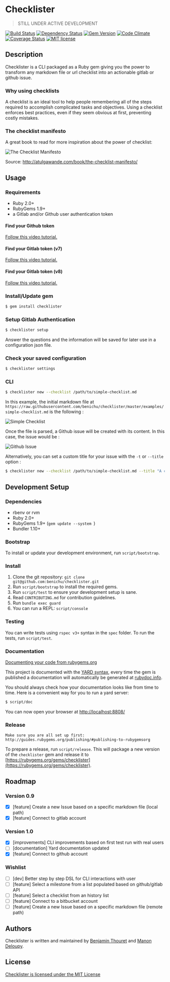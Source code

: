 # Checklister

> STILL UNDER ACTIVE DEVELOPMENT

[![Build Status](https://travis-ci.org/benichu/checklister.svg)](https://travis-ci.org/benichu/checklister)
[![Dependency Status](https://gemnasium.com/benichu/checklister.svg)](https://gemnasium.com/benichu/checklister)
[![Gem Version](https://badge.fury.io/rb/checklister.svg)](http://badge.fury.io/rb/checklister)
[![Code Climate](https://codeclimate.com/github/benichu/checklister/badges/gpa.svg)](https://codeclimate.com/github/benichu/checklister)
[![Coverage Status](https://coveralls.io/repos/benichu/checklister/badge.svg?branch=master&service=github)](https://coveralls.io/github/benichu/checklister?branch=master)
[![MIT license](https://img.shields.io/github/license/mashape/apistatus.svg)](https://github.com/benichu/checklister/blob/master/LICENSE)

## Description

Checklister is a CLI packaged as a Ruby gem giving you the power to transform any markdown file or url checklist into an actionable gitlab or github issue.

### Why using checklists

A checklist is an ideal tool to help people remembering all of the steps required to accomplish complicated tasks and objectives.
Using a checklist enforces best practices, even if they seem obvious at first, preventing costly mistakes.

### The checklist manifesto

A great book to read for more inspiration about the power of checklist:

![The Checklist Manifesto](http://atulgawande.com/wp-content/uploads/2013/11/71CwWiCJhuL-319x479.jpg)

Source: http://atulgawande.com/book/the-checklist-manifesto/

## Usage

### Requirements

* Ruby 2.0+
* RubyGems 1.9+
* a Gitlab and/or Github user authentication token

#### Find your Github token

[Follow this video tutorial.](https://www.dropbox.com/s/smnc1qdklwadvzu/Github%20token.mp4?dl=0)

#### Find your Gitlab token (v7)

[Follow this video tutorial.](https://www.dropbox.com/s/cob01skd1jbp2ha/Old%20Gitbal%20token.mp4?dl=0)

#### Find your Gitlab token (v8)

[Follow this video tutorial.](https://www.dropbox.com/s/e12pmlk5416hlac/Gitlab%20token.mp4?dl=0)

### Install/Update gem

```bash
$ gem install checklister
```

### Setup Gitlab Authentication

```bash
$ checklister setup
```

Answer the questions and the information will be saved for later use in a configuration json file.

### Check your saved configuration

```bash
$ checklister settings
```

### CLI

```bash
$ checklister new --checklist /path/to/simple-checklist.md
```

In this example, the initial markdown file at `https://raw.githubusercontent.com/benichu/checklister/master/examples/simple-checklist.md` is the following :

![Simple Checklist](http://i.imgur.com/KUXThqu.png)

Once the file is parsed, a Github issue will be created with its content. In this case, the issue would be :

![Github Issue](http://i.imgur.com/1IwGKaS.png)

Alternatively, you can set a custom title for your issue with the `-t` or `--title` option :

```bash
$ checklister new --checklist /path/to/simple-checklist.md --title "A custom title"
```

## Development Setup

### Dependencies

* rbenv or rvm
* Ruby 2.0+
* RubyGems 1.9+ (`gem update --system `)
* Bundler 1.10+

### Bootstrap

To install or update your development environment, run `script/bootstrap`.

### Install

1. Clone the git repository: `git clone git@github.com:benichu/checklister.git`
2. Run `script/bootstrap` to install the required gems.
3. Run `script/test` to ensure your development setup is sane.
5. Read `CONTRIBUTING.md` for contribution guidelines.
6. Run `bundle exec guard`
7. You can run a REPL: `script/console`

### Testing

You can write tests using `rspec v3+` syntax in the `spec` folder. To run the tests, run `script/test`.

### Documentation

[Documenting your code from rubygems.org](http://guides.rubygems.org/make-your-own-gem/#documenting-your-code)

This project is documented with the [YARD syntax](http://www.rubydoc.info/gems/yard/file/docs/GettingStarted.md),
every time the gem is published a documentation will automatically be generated at [rubydoc.info](http://www.rubydoc.info/gems/checklister).

You should always check how your documentation looks like from time to time.
Here is a convenient way for you to run a yard server:

```bash
$ script/doc
```

You can now open your browser at [http://localhost:8808/](http://localhost:8808/)

### Release

    Make sure you are all set up first: http://guides.rubygems.org/publishing/#publishing-to-rubygemsorg

To prepare a release, run `script/release`. This will package a new version of the `checklister` gem and release it to [https://rubygems.org/gems/checklister](https://rubygems.org/gems/checklister).

## Roadmap

### Version 0.9

- [x] [feature] Create a new Issue based on a specific markdown file (local path)
- [x] [feature] Connect to gitlab account

### Version 1.0

- [x] [improvements] CLI improvements based on first test run with real users
- [ ] [documentation] Yard documentation updated
- [x] [feature] Connect to github account

### Wishlist

- [ ] [dev] Better step by step DSL for CLI interactions with user
- [ ] [feature] Select a milestone from a list populated based on github/gitlab API
- [ ] [feature] Select a checklist from an history list
- [ ] [feature] Connect to a bitbucket account
- [ ] [feature] Create a new Issue based on a specific markdown file (remote path)

## Authors

Checklister is written and maintained by [Benjamin Thouret](https://github.com/benichu) and [Manon Deloupy](https://github.com/mdeloupy).

## License

[Checklister is licensed under the MIT License](LICENSE)
